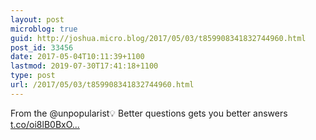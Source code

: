 ```yaml
---
layout: post
microblog: true
guid: http://joshua.micro.blog/2017/05/03/t859908341832744960.html
post_id: 33456
date: 2017-05-04T10:11:39+1100
lastmod: 2019-07-30T17:41:18+1100
type: post
url: /2017/05/03/t859908341832744960.html
---
```

From the @unpopularist💡 Better questions gets you better answers [t.co/oi8lB0BxO...](https://t.co/oi8lB0BxOv)
